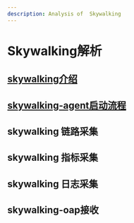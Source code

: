 ```yaml
---
description: Analysis of  Skywalking
---
```


# Skywalking解析

## [skywalking介绍](skywalking-jie-xi/skywalking-jie-shao.md)

## [skywalking-agent启动流程](skywalking-jie-xi/skywalkingagent-qi-dong-liu-cheng.md)

## skywalking 链路采集

## skywalking 指标采集

## skywalking 日志采集

## skywalking-oap接收

